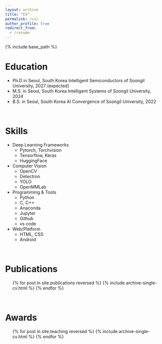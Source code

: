 ```yaml
---
layout: archive
title: "CV"
permalink: /cv/
author_profile: true
redirect_from:
  - /resume
---
```


{% include base_path %}

Education
======
* Ph.D in Seoul, South Korea Intelligent Semiconductors of Soongil University, 2027 (expected)
* M.S. in Seoul, South Korea Intelligent Systems of Soongil University, 2024
* B.S. in Seoul, South Korea AI Convergence of Soongil University, 2022

<!-- Work experience
======
* Spring 2024: Academic Pages Collaborator
  * GitHub University
  * Duties includes: Updates and improvements to template
  * Supervisor: The Users

* Fall 2015: Research Assistant
  * GitHub University
  * Duties included: Merging pull requests
  * Supervisor: Professor Hub

* Summer 2015: Research Assistant
  * GitHub University
  * Duties included: Tagging issues
  * Supervisor: Professor Git -->

<br>

Skills
======
* Deep Learning Frameworks
  * Pytorch, Torchvision
  * Tensorflow, Keras
  * HuggingFace
* Computer Vision
  * OpenCV
  * Detectron
  * YOLO
  * OpenMMLab
* Programming & Tools
  * Python
  * C, C++
  * Anaconda
  * Jupyter
  * Github
  * vs code
* Web/Platform
  * HTML, CSS
  * Android



<br>

Publications
======
  <ul>{% for post in site.publications reversed %}
    {% include archive-single-cv.html %}
  {% endfor %}</ul>
  
<!-- Talks
======
  <ul>{% for post in site.talks reversed %}
    {% include archive-single-talk-cv.html  %}
  {% endfor %}</ul> -->

<br>

Awards
======
  <ul>{% for post in site.teaching reversed %}
    {% include archive-single-cv.html %}
  {% endfor %}</ul>
  
<!-- Service and leadership
======
* Currently signed in to 43 different slack teams -->
